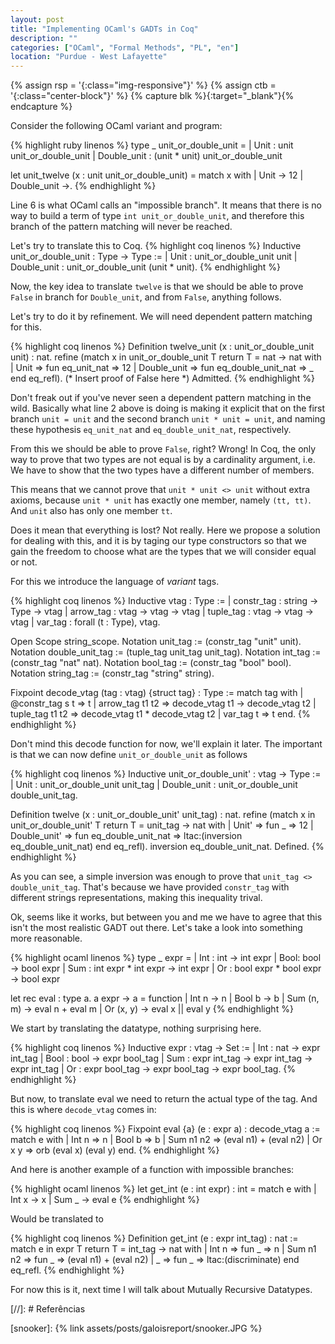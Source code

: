 ```yaml
---
layout: post
title: "Implementing OCaml's GADTs in Coq"
description: ""
categories: ["OCaml", "Formal Methods", "PL", "en"]
location: "Purdue - West Lafayette"
---
```


{% assign rsp = '{:class="img-responsive"}' %}
{% assign ctb = '{:class="center-block"}'   %}
{% capture blk %}{:target="_blank"}{% endcapture %}

Consider the following OCaml variant and program:

{% highlight ruby linenos %}
type _ unit_or_double_unit =
| Unit : unit unit_or_double_unit
| Double_unit : (unit * unit) unit_or_double_unit

let unit_twelve (x : unit unit_or_double_unit) =
  match x with
  | Unit -> 12
  | Double_unit ->.
{% endhighlight %}

Line 6 is what OCaml calls an "impossible branch". It means that there is no way to build a term
of type `int unit_or_double_unit`, and therefore this branch of the pattern matching will never
be reached.

Let's try to translate this to Coq. 
{% highlight coq linenos %}
Inductive unit_or_double_unit : Type -> Type :=
    | Unit : unit_or_double_unit unit
    | Double_unit : unit_or_double_unit (unit * unit).
{% endhighlight %}

Now, the key idea to translate `twelve` is that we should be able to
prove `False` in branch for `Double_unit`, and from `False`, anything follows.

Let's try to do it by refinement. We will need dependent pattern matching for this.

{% highlight coq linenos %}
Definition twelve_unit (x : unit_or_double_unit unit) : nat. 
    refine (match x in unit_or_double_unit T return T = nat -> nat with
    | Unit => fun eq_unit_nat => 12
    | Double_unit => fun eq_double_unit_nat => _
    end eq_refl).
    (* Insert proof of False here *)
Admitted.
{% endhighlight %}

Don't freak out if you've never seen a dependent pattern matching in the wild.
Basically what line 2 above is doing is making it explicit that on the first branch 
`unit = unit` and the second branch `unit * unit = unit`, and naming these
hypothesis `eq_unit_nat` and `eq_double_unit_nat`, respectively.

From this we should be able to prove `False`, right? Wrong!
In Coq, the only way to prove that two types are not equal is by a cardinality
argument, i.e. We have to show that the two types have a different number of
members.

This means that we cannot prove that `unit * unit <> unit` without
extra axioms, because `unit * unit` has exactly one member, namely `(tt, tt)`. And
`unit` also has only one member `tt`.

Does it mean that everything is lost? Not really. Here we propose a solution for
dealing with this, and it is by taging our type constructors so that we gain the
freedom to choose what are the types that we will consider equal or not.

For this we introduce the language of _variant_ tags.

{% highlight coq linenos %}
Inductive vtag : Type :=
| constr_tag : string -> Type -> vtag
| arrow_tag : vtag -> vtag -> vtag
| tuple_tag : vtag -> vtag -> vtag
| var_tag : forall (t : Type), vtag.

Open Scope string_scope.
Notation unit_tag := (constr_tag "unit" unit).
Notation double_unit_tag := (tuple_tag unit_tag unit_tag).
Notation int_tag := (constr_tag "nat" nat).
Notation bool_tag := (constr_tag "bool" bool).
Notation string_tag := (constr_tag "string" string).

Fixpoint decode_vtag (tag : vtag) {struct tag} : Type :=
  match tag with
  | @constr_tag s t => t
  | arrow_tag t1 t2 => decode_vtag t1 -> decode_vtag t2
  | tuple_tag t1 t2 => decode_vtag t1 * decode_vtag t2
  | var_tag t => t
  end.
{% endhighlight %}

Don't mind this decode function for now, we'll explain it later.
The important is that we can now define `unit_or_double_unit` as follows

{% highlight coq linenos %}
Inductive unit_or_double_unit' : vtag -> Type :=
    | Unit : unit_or_double_unit unit_tag
    | Double_unit : unit_or_double_unit double_unit_tag.

Definition twelve (x : unit_or_double_unit' unit_tag) : nat.
  refine (match x in unit_or_double_unit' T return T = unit_tag -> nat with
    | Unit' => fun _ => 12
    | Double_unit' => fun eq_double_unit_nat => ltac:(inversion eq_double_unit_nat)
          end eq_refl).
  inversion eq_double_unit_nat.
Defined.
{% endhighlight %}

As you can see, a simple inversion was enough to prove that `unit_tag <>
double_unit_tag`.
That's because we have provided `constr_tag` with different strings
representations, making this inequality trival.

Ok, seems like it works, but between you and me we have to agree that this isn't
the most realistic GADT out there. Let's take a look into something more
reasonable.

{% highlight ocaml linenos %}
type _ expr =
| Int : int -> int expr
| Bool: bool -> bool expr
| Sum : int expr * int expr -> int expr
| Or : bool expr * bool expr -> bool expr

let rec eval : type a. a expr -> a =
function
| Int n -> n
| Bool b -> b
| Sum (n, m) -> eval n + eval m
| Or (x, y) -> eval x || eval y
{% endhighlight %}

We start by translating the datatype, nothing surprising here.

{% highlight coq linenos %}
Inductive expr : vtag -> Set :=
| Int : nat -> expr int_tag
| Bool : bool -> expr bool_tag
| Sum : expr int_tag -> expr int_tag -> expr int_tag
| Or : expr bool_tag -> expr bool_tag -> expr bool_tag.
{% endhighlight %}

But now, to translate eval we need to return the actual type of the tag. And
this is where `decode_vtag` comes in:

{% highlight coq linenos %}
Fixpoint eval {a} (e : expr a) : decode_vtag a :=
  match e with
  | Int n => n
  | Bool b => b
  | Sum n1 n2 => (eval n1) + (eval n2)
  | Or x y => orb (eval x) (eval y)
  end.
{% endhighlight %}

And here is another example of a function with impossible branches:

{% highlight ocaml linenos %}
let get_int (e : int expr) : int =
  match e with
  | Int x -> x
  | Sum _ -> eval e
{% endhighlight %}

Would be translated to

{% highlight coq linenos %}
Definition get_int (e : expr int_tag) : nat :=
  match e in expr T return T = int_tag -> nat with
  | Int n => fun _ => n
  | Sum n1 n2 => fun _ => (eval n1) + (eval n2)
  | _ => fun _ => ltac:(discriminate)
  end eq_refl.
{% endhighlight %}

For now this is it, next time I will talk about Mutually Recursive Datatypes.


[//]: # Referências

[snooker]: {% link assets/posts/galoisreport/snooker.JPG %}
